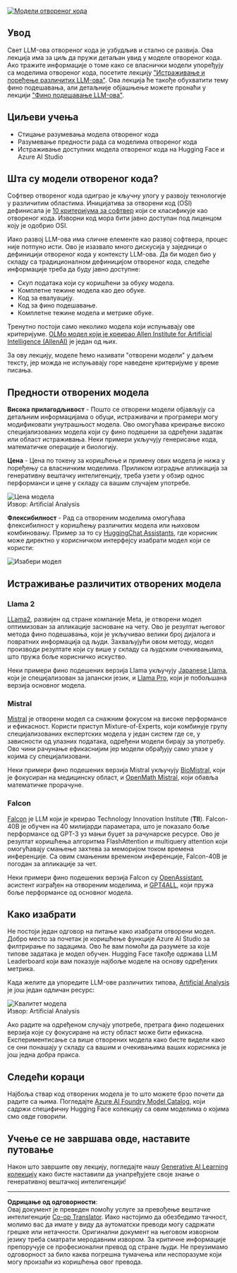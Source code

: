 <!--
CO_OP_TRANSLATOR_METADATA:
{
  "original_hash": "a2a83aac52158c23161046cbd13faa2b",
  "translation_date": "2025-10-18T01:27:56+00:00",
  "source_file": "16-open-source-models/README.md",
  "language_code": "sr"
}
-->
[![Модели отвореног кода](../../../translated_images/16-lesson-banner.6b56555e8404fda1716382db4832cecbe616ccd764de381f0af6cfd694d05f74.sr.png)](https://youtu.be/CuICgfuHFSg?si=x8SpFRUsIxM9dohN)

## Увод

Свет LLM-ова отвореног кода је узбудљив и стално се развија. Ова лекција има за циљ да пружи детаљан увид у моделе отвореног кода. Ако тражите информације о томе како се власнички модели упоређују са моделима отвореног кода, посетите лекцију ["Истраживање и поређење различитих LLM-ова"](../02-exploring-and-comparing-different-llms/README.md?WT.mc_id=academic-105485-koreyst). Ова лекција ће такође обухватити тему фино подешавања, али детаљније објашњење можете пронаћи у лекцији ["Фино подешавање LLM-ова"](../18-fine-tuning/README.md?WT.mc_id=academic-105485-koreyst).

## Циљеви учења

- Стицање разумевања модела отвореног кода
- Разумевање предности рада са моделима отвореног кода
- Истраживање доступних модела отвореног кода на Hugging Face и Azure AI Studio

## Шта су модели отвореног кода?

Софтвер отвореног кода одиграо је кључну улогу у развоју технологије у различитим областима. Иницијатива за отворени код (OSI) дефинисала је [10 критеријума за софтвер](https://web.archive.org/web/20241126001143/https://opensource.org/osd?WT.mc_id=academic-105485-koreyst) који се класификује као отвореног кода. Изворни код мора бити јавно доступан под лиценцом коју је одобрио OSI.

Иако развој LLM-ова има сличне елементе као развој софтвера, процес није потпуно исти. Ово је изазвало много дискусија у заједници о дефиницији отвореног кода у контексту LLM-ова. Да би модел био у складу са традиционалном дефиницијом отвореног кода, следеће информације треба да буду јавно доступне:

- Скуп података који су коришћени за обуку модела.
- Комплетне тежине модела као део обуке.
- Код за евалуацију.
- Код за фино подешавање.
- Комплетне тежине модела и метрике обуке.

Тренутно постоји само неколико модела који испуњавају ове критеријуме. [OLMo модел који је креирао Allen Institute for Artificial Intelligence (AllenAI)](https://huggingface.co/allenai/OLMo-7B?WT.mc_id=academic-105485-koreyst) је један од њих.

За ову лекцију, моделе ћемо називати "отворени модели" у даљем тексту, јер можда не испуњавају горе наведене критеријуме у време писања.

## Предности отворених модела

**Висока прилагодљивост** - Пошто се отворени модели објављују са детаљним информацијама о обуци, истраживачи и програмери могу модификовати унутрашњост модела. Ово омогућава креирање високо специјализованих модела који су фино подешени за одређени задатак или област истраживања. Неки примери укључују генерисање кода, математичке операције и биологију.

**Цена** - Цена по токену за коришћење и примену ових модела је нижа у поређењу са власничким моделима. Приликом изградње апликација за генеративну вештачку интелигенцију, треба узети у обзир однос перформанси и цене у складу са вашим случајем употребе.

![Цена модела](../../../translated_images/model-price.3f5a3e4d32ae00b465325159e1f4ebe7b5861e95117518c6bfc37fe842950687.sr.png)  
Извор: Artificial Analysis

**Флексибилност** - Рад са отвореним моделима омогућава флексибилност у коришћењу различитих модела или њиховом комбиновању. Пример за то су [HuggingChat Assistants](https://huggingface.co/chat?WT.mc_id=academic-105485-koreyst), где корисник може директно у корисничком интерфејсу изабрати модел који се користи:

![Изабери модел](../../../translated_images/choose-model.f095d15bbac922141591fd4fac586dc8d25e69b42abf305d441b84c238e293f2.sr.png)

## Истраживање различитих отворених модела

### Llama 2

[LLama2](https://huggingface.co/meta-llama?WT.mc_id=academic-105485-koreyst), развијен од стране компаније Meta, је отворени модел оптимизован за апликације засноване на чету. Ово је резултат његовог метода фино подешавања, који је укључивао велики број дијалога и повратних информација од људи. Захваљујући овом методу, модел производи резултате који су више у складу са људским очекивањима, што пружа боље корисничко искуство.

Неки примери фино подешених верзија Llama укључују [Japanese Llama](https://huggingface.co/elyza/ELYZA-japanese-Llama-2-7b?WT.mc_id=academic-105485-koreyst), који је специјализован за јапански језик, и [Llama Pro](https://huggingface.co/TencentARC/LLaMA-Pro-8B?WT.mc_id=academic-105485-koreyst), који је побољшана верзија основног модела.

### Mistral

[Mistral](https://huggingface.co/mistralai?WT.mc_id=academic-105485-koreyst) је отворени модел са снажним фокусом на високе перформансе и ефикасност. Користи приступ Mixture-of-Experts, који комбинује групу специјализованих експертских модела у један систем где се, у зависности од улазних података, одређени модели бирају за употребу. Ово чини рачунање ефикаснијим јер модели обрађују само улазе у којима су специјализовани.

Неки примери фино подешених верзија Mistral укључују [BioMistral](https://huggingface.co/BioMistral/BioMistral-7B?text=Mon+nom+est+Thomas+et+mon+principal?WT.mc_id=academic-105485-koreyst), који је фокусиран на медицинску област, и [OpenMath Mistral](https://huggingface.co/nvidia/OpenMath-Mistral-7B-v0.1-hf?WT.mc_id=academic-105485-koreyst), који обавља математичке прорачуне.

### Falcon

[Falcon](https://huggingface.co/tiiuae?WT.mc_id=academic-105485-koreyst) је LLM који је креирао Technology Innovation Institute (**TII**). Falcon-40B је обучен на 40 милијарди параметара, што је показало боље перформансе од GPT-3 уз мањи буџет за рачунарске ресурсе. Ово је резултат коришћења алгоритма FlashAttention и multiquery attention који омогућавају смањење захтева за меморијом током времена инференције. Са овим смањеним временом инференције, Falcon-40B је погодан за апликације за чет.

Неки примери фино подешених верзија Falcon су [OpenAssistant](https://huggingface.co/OpenAssistant/falcon-40b-sft-top1-560?WT.mc_id=academic-105485-koreyst), асистент изграђен на отвореним моделима, и [GPT4ALL](https://huggingface.co/nomic-ai/gpt4all-falcon?WT.mc_id=academic-105485-koreyst), који пружа боље перформансе од основног модела.

## Како изабрати

Не постоји један одговор на питање како изабрати отворени модел. Добро место за почетак је коришћење функције Azure AI Studio за филтрирање по задацима. Ово ће вам помоћи да разумете за које типове задатака је модел обучен. Hugging Face такође одржава LLM Leaderboard који вам показује најбоље моделе на основу одређених метрика.

Када желите да упоредите LLM-ове различитих типова, [Artificial Analysis](https://artificialanalysis.ai/?WT.mc_id=academic-105485-koreyst) је још један одличан ресурс:

![Квалитет модела](../../../translated_images/model-quality.aaae1c22e00f7ee1cd9dc186c611ac6ca6627eabd19e5364dce9e216d25ae8a5.sr.png)  
Извор: Artificial Analysis

Ако радите на одређеном случају употребе, претрага фино подешених верзија које су фокусиране на исту област може бити ефикасна. Експериментисање са више отворених модела како бисте видели како се они понашају у складу са вашим и очекивањима ваших корисника је још једна добра пракса.

## Следећи кораци

Најбоља ствар код отворених модела је то што можете брзо почети да радите са њима. Погледајте [Azure AI Foundry Model Catalog](https://ai.azure.com?WT.mc_id=academic-105485-koreyst), који садржи специфичну Hugging Face колекцију са овим моделима о којима смо овде говорили.

## Учење се не завршава овде, наставите путовање

Након што завршите ову лекцију, погледајте нашу [Generative AI Learning колекцију](https://aka.ms/genai-collection?WT.mc_id=academic-105485-koreyst) како бисте наставили да унапређујете своје знање о генеративној вештачкој интелигенцији!

---

**Одрицање од одговорности**:  
Овај документ је преведен помоћу услуге за превођење вештачке интелигенције [Co-op Translator](https://github.com/Azure/co-op-translator). Иако настојимо да обезбедимо тачност, молимо вас да имате у виду да аутоматски преводи могу садржати грешке или нетачности. Оригинални документ на његовом изворном језику треба сматрати меродавним извором. За критичне информације препоручује се професионални превод од стране људи. Не преузимамо одговорност за било каква погрешна тумачења или неспоразуме који могу произаћи из коришћења овог превода.